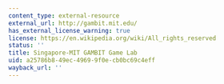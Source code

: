 ```yaml
---
content_type: external-resource
external_url: http://gambit.mit.edu/
has_external_license_warning: true
license: https://en.wikipedia.org/wiki/All_rights_reserved
status: ''
title: Singapore-MIT GAMBIT Game Lab
uid: a25786b8-49ec-4969-9f0e-cb0bc69c4eff
wayback_url: ''
---
```

